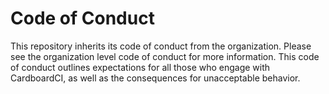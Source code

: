 # Code of Conduct

This repository inherits its code of conduct from the organization. Please see the organization level code of conduct for more information. This code of conduct outlines expectations for all those who engage with CardboardCI, as well as the consequences for unacceptable behavior.
